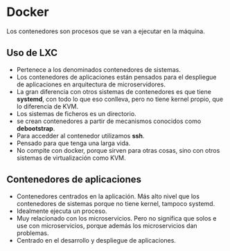 # Docker
Los contenedores son procesos que se van a ejecutar en la máquina. 

## Uso de LXC
- Pertenece a los denominados contenedores de sistemas.
- Los contenedores de aplicaciones están pensados para el despliegue de aplicaciones en arquitectura de microservidores.
- La gran diferencia con otros sistemas de contenedores es que tiene **systemd**, con todo lo que eso conlleva, pero no tiene kernel propio, que lo diferencia de KVM. 
- Los sistemas de ficheros es un directorio.
- se crean contenedores a partir de mecanismos conocidos como **debootstrap**.
- Para accedder al contenedor utilizamos **ssh**.
- Pensado para que tenga una larga vida.
- No compite con docker, porque sirven para otras cosas, sino con otros sistemas de virtualización como KVM.

## Contenedores de aplicaciones
- Contenedores centrados en la aplicación. Más alto nivel que los contenedores de sistemas porque no tiene kernel, tampoco systemd.
- Idealmente ejecuta un proceso.
- Muy relacionado con los microservicios. Pero no significa que solos e use con microservicios, porque además los microservicios dan problemas. 
- Centrado en el desarrollo y despliegue de aplicaciones.





